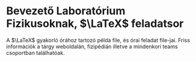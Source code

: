 # Bevezető Laboratórium Fizikusoknak, $\LaTeX$ feladatsor
A $\LaTeX$ gyakorló órához tartozó példa file, és órai feladat file-jai. Friss információk a tárgy weboldalán, fizipédián illetve a mindenkori teams csoportban találhatóak.
